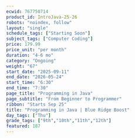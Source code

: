 ```yaml
---
ecwid: 767750714
product_id: IntroJava-25-26
robots: "noindex, follow"
layout: "single"
schedule_tags: ["Starting Soon"]
subject_tags: ["Computer Coding"]
price: 179.99
price_unit: "per month"
duration: "4-6 mo"
category: "Ongoing"
weight: "67"
start_date: "2025-09-11"
end_date: "2026-05-24"
start_time: "6:30"
end_time: "7:30"
page_title: "Programming in Java"
page_subtitle: "From Beginner to Programmer"
ribbon: "Starts Sep 25"
title: "Programming in Java | Blue Ridge Boost"
day_tags: ["Thu"]
grade_tags: ["9th","10th","11th","12th"]
featured: 187
---
```

